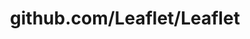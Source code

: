 ---
layout: post
title: github.com/Leaflet/Leaflet
categories: link
tags: [انگلیسی, گیت‌هاب, برنامه‌نویسی]
---